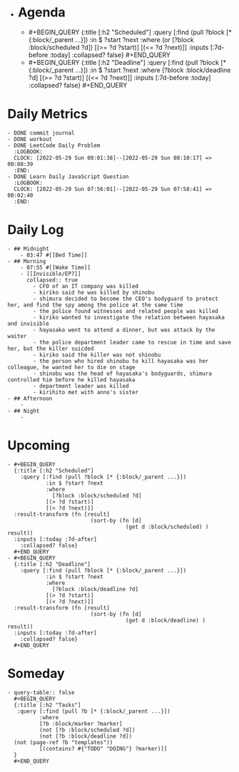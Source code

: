 - # Agenda
	- #+BEGIN_QUERY
	  {:title [:h2 "Scheduled"]
	    :query [:find (pull ?block [* {:block/_parent ...}])
	            :in $ ?start ?next
	            :where
	            (or
	              [?block :block/scheduled ?d])
	            [(>= ?d ?start)]
	            [(<= ?d ?next)]]
	  :inputs [:7d-before :today]
	    :collapsed? false}
	  #+END_QUERY
	- #+BEGIN_QUERY
	  {:title [:h2 "Deadline"]
	    :query [:find (pull ?block [* {:block/_parent ...}])
	            :in $ ?start ?next
	            :where
	              [?block :block/deadline ?d]
	            [(>= ?d ?start)]
	            [(<= ?d ?next)]]
	    :inputs [:7d-before :today]
	    :collapsed? false}
	  #+END_QUERY
# Daily Metrics
	- DONE commit journal
	- DONE workout
	- DONE LeetCode Daily Problem
	  :LOGBOOK:
	  CLOCK: [2022-05-29 Sun 08:01:38]--[2022-05-29 Sun 08:10:17] =>  00:08:39
	  :END:
	- DONE Learn Daily JavaScript Question
	  :LOGBOOK:
	  CLOCK: [2022-05-29 Sun 07:56:01]--[2022-05-29 Sun 07:58:41] =>  00:02:40
	  :END:
# Daily Log
	- ## Midnight
		- 03:47 #[[Bed Time]]
	- ## Morning
		- 07:55 #[[Wake Time]]
		- [[Invisible/EP7]]
		  collapsed:: true
			- CFO of an IT company was killed
			- kiriko said he was killed by shinobu
			- shimura decided to become the CEO's bodyguard to protect her, and find the spy among the police at the same time
			- the police found witnesses and related people was killed
			- kiriko wanted to investigate the relation between hayasaka and invisible
			- hayasaka went to attend a dinner, but was attack by the waiter
			- the police department leader came to rescue in time and save her, but the killer suicded
			- kiriko said the killer was not shinobu
			- the person who hired shinobu to kill hayasaka was her colleague, he wanted her to die on stage
			- shinobu was the head of hayasaka's bodyguards, shimura controlled him before he killed hayasaka
			- department leader was killed
			- kirihito met with anno's sister
	- ## Afternoon
		-
	- ## Night
		-
# Upcoming
	- #+BEGIN_QUERY
	  {:title [:h2 "Scheduled"]
	    :query [:find (pull ?block [* {:block/_parent ...}])
	            :in $ ?start ?next
	            :where
	              [?block :block/scheduled ?d]
	            [(> ?d ?start)]
	            [(< ?d ?next)]]
	  :result-transform (fn [result]
	                          (sort-by (fn [d]
	                                     (get d :block/scheduled) ) result))    
	  :inputs [:today :7d-after]
	    :collapsed? false}
	  #+END_QUERY
	- #+BEGIN_QUERY
	  {:title [:h2 "Deadline"]
	    :query [:find (pull ?block [* {:block/_parent ...}])
	            :in $ ?start ?next
	            :where
	              [?block :block/deadline ?d]
	            [(> ?d ?start)]
	            [(< ?d ?next)]]
	  :result-transform (fn [result]
	                          (sort-by (fn [d]
	                                     (get d :block/deadline) ) result))    
	  :inputs [:today :7d-after]
	    :collapsed? false}
	  #+END_QUERY
# Someday
	- query-table:: false
	  #+BEGIN_QUERY
	  {:title [:h2 "Tasks"]
	   :query [:find (pull ?b [* {:block/_parent ...}])
	          :where
	          [?b :block/marker ?marker]
	          (not [?b :block/scheduled ?d])
	          (not [?b :block/deadline ?d])
	  (not (page-ref ?b "templates"))
	          [(contains? #{"TODO" "DOING"} ?marker)]]
	  }
	  #+END_QUERY